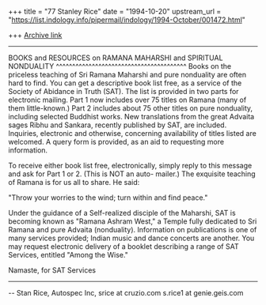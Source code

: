 +++
title = "77 Stanley Rice"
date = "1994-10-20"
upstream_url = "https://list.indology.info/pipermail/indology/1994-October/001472.html"

+++
[Archive link](https://list.indology.info/pipermail/indology/1994-October/001472.html)

***************************************************************

BOOKS and RESOURCES on RAMANA MAHARSHI and SPIRITUAL NONDUALITY
                       ^^^^^^^^^^^^^^^^^^^^^^^^^^^^^^^^^^^^^^^^
Books on the priceless teaching of Sri Ramana Maharshi and pure
nonduality are often hard to find. You can get a descriptive book
list free, as a service of the Society of Abidance in Truth
(SAT). The list is provided in two parts for electronic mailing.
Part 1 now includes over 75 titles on Ramana (many of them
little-known.) Part 2 includes about 75 other titles on pure
nonduality, including selected Buddhist works.
  New translations from the great Advaita sages Ribhu and Sankara,
recently published by SAT, are included. Inquiries, electronic
and otherwise, concerning availability of titles listed are
welcomed. A query form is provided, as an aid to requesting more
information.

To receive either book list free, electronically, simply reply to
this message and ask for Part 1 or 2. (This is NOT an auto-
mailer.) The exquisite teaching of Ramana is for us all to share.
He said:

"Throw your worries to the wind; turn within and find peace."

Under the guidance of a Self-realized disciple of the Maharshi,
SAT is becoming known as "Ramana Ashram West," a Temple fully
dedicated to Sri Ramana and pure Advaita (nonduality).
Information on publications is one of many services provided;
Indian music and dance concerts are another. You may request
electronic delivery of a booklet describing a range of SAT
Services, entitled "Among the Wise."

Namaste, for SAT Services
**************************************************************


-- 
Stan Rice, Autospec Inc, srice at cruzio.com  s.rice1 at genie.geis.com








